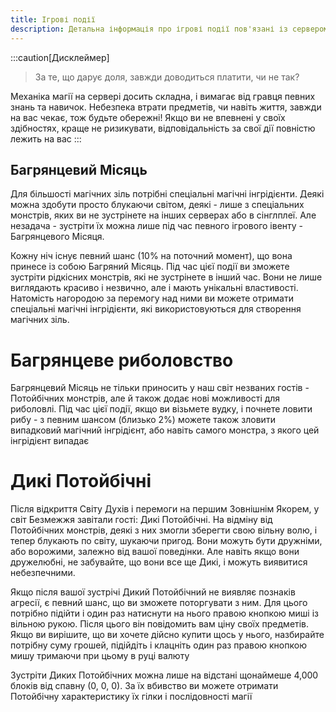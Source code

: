 ```yaml
---
title: Ігрові події
description: Детальна інформація про ігрові події пов'язані із сервером
---
```


:::caution[Дисклеймер]
> За те, що дарує доля, завжди доводиться платити, чи не так?
> 

Механіка магії на сервері досить складна, і вимагає від гравця певних знань та навичок. Небезпека втрати предметів, чи навіть життя, завжди на вас чекає, тож будьте обережні! Якщо ви не впевнені у своїх здібностях, краще не ризикувати, відповідальність за свої дії повністю лежить на вас
:::

## Багрянцевий Місяць

Для більшості магічних зіль потрібні спеціальні магічні інгрідієнти. Деякі можна здобути просто блукаючи світом, деякі - лише з спеціальних монстрів, яких ви не зустрінете на інших серверах або в сінглплеї. Але незадача - зустріти їх можна лише під час певного ігрового івенту - Багрянцевого Місяця.

Кожну ніч існує певний шанс (10% на поточний момент), що вона принесе із собою Багряний Місяць. Під час цієї події ви зможете зустріти рідкісних монстрів, які не зустрінете в інший час. Вони не лише виглядають красиво і незвично, але і мають унікальні властивості. Натомість нагородою за перемогу над ними ви можете отримати спеціальні магічні інгрідієнти, які використовуються для створення магічних зіль.

# Багрянцеве риболовство

Багрянцевий Місяць не тільки приносить у наш світ незваних гостів - Потойбічних монстрів, але й також додає нові можливості для риболовлі. Під час цієї події, якщо ви візьмете вудку, і почнете ловити рибу - з певним шансом (близько 2%) можете також зловити випадковий магічний інгрідієнт, або навіть самого монстра, з якого цей інгрідієнт випадає

# Дикі Потойбічні

Після відкриття Світу Духів і перемоги на першим Зовнішнім Якорем, у світ Безмежжя завітали гості: Дикі Потойбічні. На відміну від Потойбічних монстрів, деякі з них змогли зберегти свою вільну волю, і тепер блукають по світу, шукаючи пригод. Вони можуть бути дружніми, або ворожими, залежно від вашої поведінки. Але навіть якщо вони дружелюбні, не забувайте, що вони все ще Дикі, і можуть виявитися небезпечними.

Якщо після вашої зустрічі Дикий Потойбічний не виявляє познаків агресії, є певний шанс, що ви зможете поторгувати з ним. Для цього потрібно підійти і один раз натиснути на нього правою кнопкою миші із вільною рукою. Після цього він повідомить вам ціну своїх предметів. Якщо ви вирішите, що ви хочете дійсно купити щось у нього, назбирайте потрібну суму грошей, підійдіть і клацніть один раз правою кнопкою мишу тримаючи при цьому в руці валюту

Зустріти Диких Потойбічних можна лише на відстані щонаймеше 4,000 блоків від спавну (0, 0, 0). За їх вбивство ви можете отримати Потойбічну характеристику їх гілки і послідовності магії